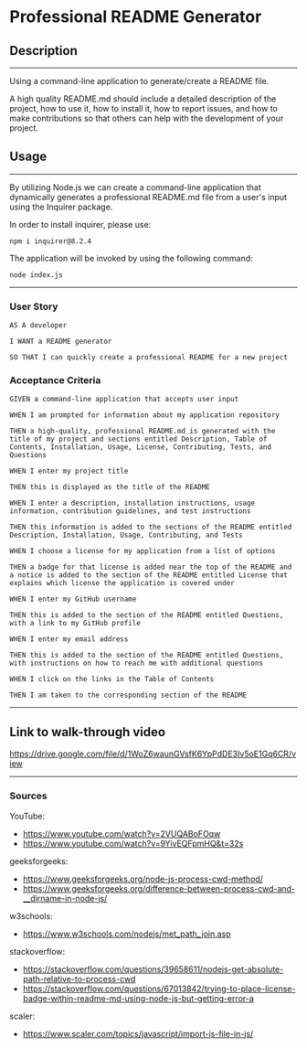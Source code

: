 # Professional README Generator

## Description
***
Using a command-line application to generate/create a README file. 

A high quality README.md should include a detailed description of the project, how to use it, how to install it, how to report issues, and how to make contributions so that others can help with the development of your project. 

## Usage
***
By utilizing Node.js we can create a command-line application that dynamically generates a professional README.md file from a user's input using the Inquirer package.

In order to install inquirer, please use:

```
npm i inquirer@8.2.4
```

The application will be invoked by using the following command:
```
node index.js
```

***
### User Story
```
AS A developer

I WANT a README generator

SO THAT I can quickly create a professional README for a new project
```
### Acceptance Criteria
```
GIVEN a command-line application that accepts user input

WHEN I am prompted for information about my application repository

THEN a high-quality, professional README.md is generated with the title of my project and sections entitled Description, Table of Contents, Installation, Usage, License, Contributing, Tests, and Questions

WHEN I enter my project title

THEN this is displayed as the title of the README

WHEN I enter a description, installation instructions, usage information, contribution guidelines, and test instructions

THEN this information is added to the sections of the README entitled Description, Installation, Usage, Contributing, and Tests

WHEN I choose a license for my application from a list of options

THEN a badge for that license is added near the top of the README and a notice is added to the section of the README entitled License that explains which license the application is covered under

WHEN I enter my GitHub username

THEN this is added to the section of the README entitled Questions, with a link to my GitHub profile

WHEN I enter my email address

THEN this is added to the section of the README entitled Questions, with instructions on how to reach me with additional questions

WHEN I click on the links in the Table of Contents

THEN I am taken to the corresponding section of the README
```

***
## Link to walk-through video
https://drive.google.com/file/d/1WoZ6waunGVsfK6YpPdDE3Iv5oE1Gq6CR/view


***
### Sources

YouTube:
- https://www.youtube.com/watch?v=2VUQABoFOqw
- https://www.youtube.com/watch?v=9YivEQFpmHQ&t=32s

geeksforgeeks:
- https://www.geeksforgeeks.org/node-js-process-cwd-method/
- https://www.geeksforgeeks.org/difference-between-process-cwd-and-__dirname-in-node-js/

w3schools:
- https://www.w3schools.com/nodejs/met_path_join.asp

stackoverflow:
- https://stackoverflow.com/questions/39658611/nodejs-get-absolute-path-relative-to-process-cwd
- https://stackoverflow.com/questions/67013842/trying-to-place-license-badge-within-readme-md-using-node-js-but-getting-error-a

scaler:
- https://www.scaler.com/topics/javascript/import-js-file-in-js/